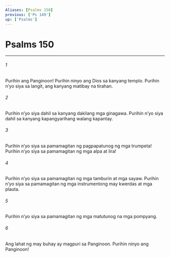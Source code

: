 ```yaml
---
Aliases: [Psalms 150]
previous: ['Ps 149']
up: ['Psalms']
---
```

# Psalms 150

***


###### 1 


Purihin ang Panginoon! Purihin ninyo ang Dios sa kanyang templo. Purihin nʼyo siya sa langit, ang kanyang matibay na tirahan. 


###### 2 


Purihin nʼyo siya dahil sa kanyang dakilang mga ginagawa. Purihin nʼyo siya dahil sa kanyang kapangyarihang walang kapantay. 


###### 3 


Purihin nʼyo siya sa pamamagitan ng pagpapatunog ng mga trumpeta! Purihin nʼyo siya sa pamamagitan ng mga alpa at lira! 


###### 4 


Purihin nʼyo siya sa pamamagitan ng mga tamburin at mga sayaw. Purihin nʼyo siya sa pamamagitan ng mga instrumentong may kwerdas at mga plauta. 


###### 5 


Purihin nʼyo siya sa pamamagitan ng mga matutunog na mga pompyang. 


###### 6 


Ang lahat ng may buhay ay magpuri sa Panginoon. Purihin ninyo ang Panginoon!
